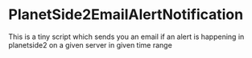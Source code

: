 # PlanetSide2EmailAlertNotification
This is a tiny script which sends you an email if an alert is happening in planetside2 on a given server in given time range
